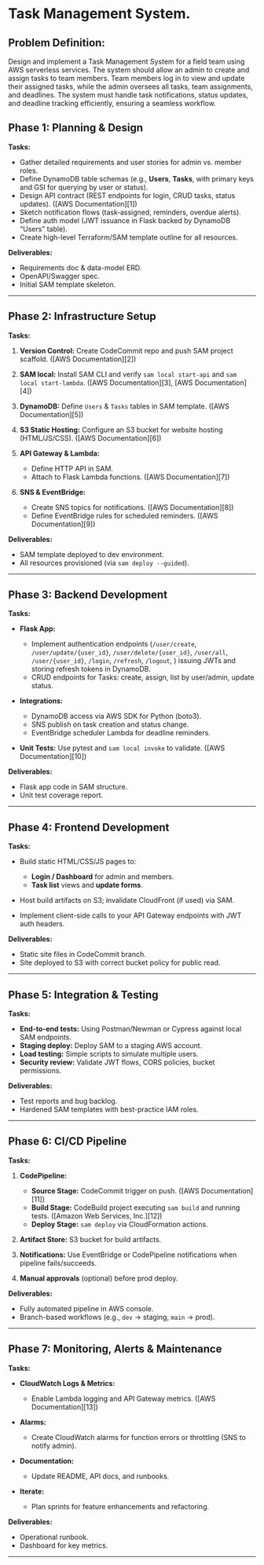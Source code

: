 # Task Management System.

## Problem Definition:
Design and implement a Task Management System for a field team using AWS serverless services. The system should allow an admin to create and assign tasks to team members. Team members log in to view and update their assigned tasks, while the admin oversees all tasks, team assignments, and deadlines. The system must handle task notifications, status updates, and deadline tracking efficiently, ensuring a seamless workflow.

## Phase 1: Planning & Design

**Tasks:**

* Gather detailed requirements and user stories for admin vs. member roles.
* Define DynamoDB table schemas (e.g., **Users**, **Tasks**, with primary keys and GSI for querying by user or status).
* Design API contract (REST endpoints for login, CRUD tasks, status updates). ([AWS Documentation][1])
* Sketch notification flows (task‐assigned, reminders, overdue alerts).
* Define auth model (JWT issuance in Flask backed by DynamoDB “Users” table).
* Create high-level Terraform/SAM template outline for all resources.

**Deliverables:**

* Requirements doc & data-model ERD.
* OpenAPI/Swagger spec.
* Initial SAM template skeleton.

---

## Phase 2: Infrastructure Setup

**Tasks:**

1. **Version Control:** Create CodeCommit repo and push SAM project scaffold. ([AWS Documentation][2])
2. **SAM local:** Install SAM CLI and verify `sam local start-api` and `sam local start-lambda`. ([AWS Documentation][3], [AWS Documentation][4])
3. **DynamoDB:** Define `Users` & `Tasks` tables in SAM template. ([AWS Documentation][5])
4. **S3 Static Hosting:** Configure an S3 bucket for website hosting (HTML/JS/CSS). ([AWS Documentation][6])
5. **API Gateway & Lambda:**

   * Define HTTP API in SAM.
   * Attach to Flask Lambda functions. ([AWS Documentation][7])
6. **SNS & EventBridge:**

   * Create SNS topics for notifications. ([AWS Documentation][8])
   * Define EventBridge rules for scheduled reminders. ([AWS Documentation][9])

**Deliverables:**

* SAM template deployed to dev environment.
* All resources provisioned (via `sam deploy --guided`).

---

## Phase 3: Backend Development

**Tasks:**

* **Flask App:**

  * Implement authentication endpoints (`/user/create`, `/user/update/{user_id}`, `/user/delete/{user_id}`, `/user/all`, ` /user/{user_id}`, `/login`, `/refresh`, `/logout`, ) issuing JWTs and storing refresh tokens in DynamoDB.
  * CRUD endpoints for Tasks: create, assign, list by user/admin, update status.
* **Integrations:**

  * DynamoDB access via AWS SDK for Python (boto3).
  * SNS publish on task creation and status change.
  * EventBridge scheduler Lambda for deadline reminders.
* **Unit Tests:** Use pytest and `sam local invoke` to validate. ([AWS Documentation][10])

**Deliverables:**

* Flask app code in SAM structure.
* Unit test coverage report.

---

## Phase 4: Frontend Development

**Tasks:**

* Build static HTML/CSS/JS pages to:

  * **Login / Dashboard** for admin and members.
  * **Task list** views and **update forms**.
* Host build artifacts on S3; invalidate CloudFront (if used) via SAM.
* Implement client-side calls to your API Gateway endpoints with JWT auth headers.

**Deliverables:**

* Static site files in CodeCommit branch.
* Site deployed to S3 with correct bucket policy for public read.

---

## Phase 5: Integration & Testing

**Tasks:**

* **End-to-end tests:** Using Postman/Newman or Cypress against local SAM endpoints.
* **Staging deploy:** Deploy SAM to a staging AWS account.
* **Load testing:** Simple scripts to simulate multiple users.
* **Security review:** Validate JWT flows, CORS policies, bucket permissions.

**Deliverables:**

* Test reports and bug backlog.
* Hardened SAM templates with best-practice IAM roles.

---

## Phase 6: CI/CD Pipeline

**Tasks:**

1. **CodePipeline:**

   * **Source Stage:** CodeCommit trigger on push. ([AWS Documentation][11])
   * **Build Stage:** CodeBuild project executing `sam build` and running tests. ([Amazon Web Services, Inc.][12])
   * **Deploy Stage:** `sam deploy` via CloudFormation actions.
2. **Artifact Store:** S3 bucket for build artifacts.
3. **Notifications:** Use EventBridge or CodePipeline notifications when pipeline fails/succeeds.
4. **Manual approvals** (optional) before prod deploy.

**Deliverables:**

* Fully automated pipeline in AWS console.
* Branch-based workflows (e.g., `dev` → staging, `main` → prod).

---

## Phase 7: Monitoring, Alerts & Maintenance

**Tasks:**

* **CloudWatch Logs & Metrics:**

  * Enable Lambda logging and API Gateway metrics. ([AWS Documentation][13])
* **Alarms:**

  * Create CloudWatch alarms for function errors or throttling (SNS to notify admin).
* **Documentation:**

  * Update README, API docs, and runbooks.
* **Iterate:**

  * Plan sprints for feature enhancements and refactoring.

**Deliverables:**

* Operational runbook.
* Dashboard for key metrics.

---
